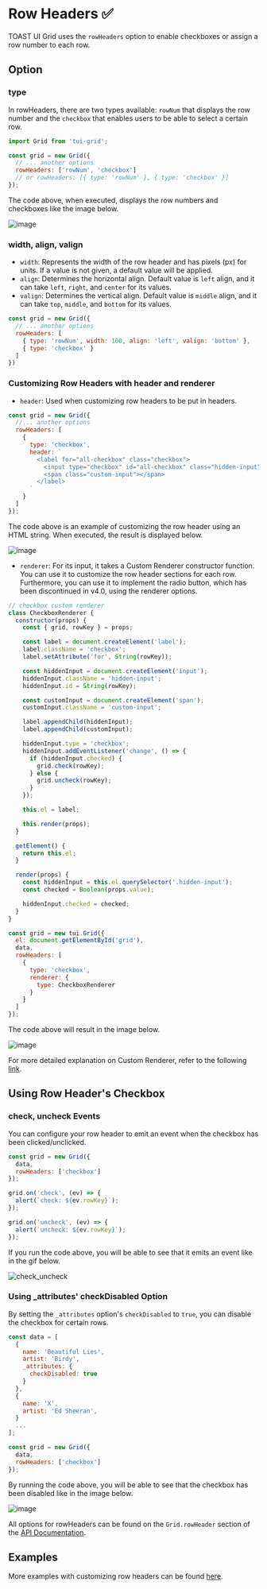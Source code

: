 # Row Headers ✅

TOAST UI Grid uses the `rowHeaders` option to enable checkboxes or assign a row number to each row. 

## Option
### type

In rowHeaders, there are two types available: `rowNum` that displays the row number and the `checkbox` that enables users to be able to select a certain row.

```js
import Grid from 'tui-grid';

const grid = new Grid({
  // ... another options
  rowHeaders: ['rowNum', 'checkbox']
  // or rowHeaders: [{ type: 'rowNum' }, { type: 'checkbox' }]
});
```

The code above, when executed, displays the row numbers and checkboxes like the image below. 

![image](https://user-images.githubusercontent.com/35371660/60868741-9b75d500-a268-11e9-98f3-18a9293d32b4.png)

### width, align, valign
* `width`: Represents the width of the row header and has pixels (px) for units. If a value is not given, a default value will be applied. 
* `align`: Determines the horizontal align. Default value is `left` align, and it can take `left`, `right`, and `center` for its values.
* `valign`: Determines the vertical align. Default value is `middle` align, and it can take `top`, `middle`, and `bottom` for its values. 

```js
const grid = new Grid({
  // ... another options
  rowHeaders: [
    { type: 'rowNum', width: 100, align: 'left', valign: 'bottom' },
    { type: 'checkbox' }
  ]
})
```

### Customizing Row Headers with header and renderer

* `header`: Used when customizing row headers to be put in headers. 

```js
const grid = new Grid({
  //... another options
  rowHeaders: [
    {
      type: 'checkbox',
      header: `
        <label for="all-checkbox" class="checkbox">
          <input type="checkbox" id="all-checkbox" class="hidden-input" name="_checked" />
          <span class="custom-input"></span>
        </label>
      `
    }
  ]
});
```

The code above is an example of customizing the row header using an HTML string. When executed, the result is displayed below. 

![image](https://user-images.githubusercontent.com/35371660/60875736-7340a300-a275-11e9-9cd6-9472c2763323.png)

* `renderer`: For its input, it takes a Custom Renderer constructor function. You can use it to customize the row header sections for each row. Furthermore, you can use it to implement the radio button, which has been discontinued in v4.0, using the renderer options. 

```js
// checkbox custom renderer
class CheckboxRenderer {
  constructor(props) {
    const { grid, rowKey } = props;

    const label = document.createElement('label');
    label.className = 'checkbox';
    label.setAttribute('for', String(rowKey));

    const hiddenInput = document.createElement('input');
    hiddenInput.className = 'hidden-input';
    hiddenInput.id = String(rowKey);

    const customInput = document.createElement('span');
    customInput.className = 'custom-input';

    label.appendChild(hiddenInput);
    label.appendChild(customInput);

    hiddenInput.type = 'checkbox';
    hiddenInput.addEventListener('change', () => {
      if (hiddenInput.checked) {
        grid.check(rowKey);
      } else {
        grid.uncheck(rowKey);
      }
    });

    this.el = label;

    this.render(props);
  }

  getElement() {
    return this.el;
  }

  render(props) {
    const hiddenInput = this.el.querySelector('.hidden-input');
    const checked = Boolean(props.value);

    hiddenInput.checked = checked;
  }
}

const grid = new tui.Grid({
  el: document.getElementById('grid'),
  data,
  rowHeaders: [
    {
      type: 'checkbox',
      renderer: {
        type: CheckboxRenderer
      }
    }
  ]
});
```

The code above will result in the image below.

![image](https://user-images.githubusercontent.com/35371660/60876491-f6aec400-a276-11e9-8ff6-b2b30c5f6f4a.png)

For more detailed explanation on Custom Renderer, refer to the following [link](./custom-renderer). 

## Using Row Header's Checkbox
### check, uncheck Events

You can configure your row header to emit an event when the checkbox has been clicked/unclicked. 

```js
const grid = new Grid({
  data,
  rowHeaders: ['checkbox']
});

grid.on('check', (ev) => {
  alert(`check: ${ev.rowKey}`);
});

grid.on('uncheck', (ev) => {
  alert(`uncheck: ${ev.rowKey}`);
});
```

If you run the code above, you will be able to see that it emits an event like in the gif below. 

![check_uncheck](https://user-images.githubusercontent.com/35371660/60872188-3a053480-a26f-11e9-8af4-e5280bf45f69.gif)

### Using _attributes' checkDisabled Option

By setting the `_attributes` option's `checkDisabled` to `true`, you can disable the checkbox for certain rows.

```js
const data = [
  {
    name: 'Beautiful Lies',
    artist: 'Birdy',
    _attributes: {
      checkDisabled: true
    }
  },
  {
    name: 'X',
    artist: 'Ed Sheeran',
  }
  ...
];

const grid = new Grid({
  data,
  rowHeaders: ['checkbox']
});
```

By running the code above, you will be able to see that the checkbox has been disabled like in the image below. 

![image](https://user-images.githubusercontent.com/35371660/60870503-fbba4600-a26b-11e9-8a5d-39af045b40bf.png)

All options for rowHeaders can be found on the `Grid.rowHeader` section of the [API Documentation](https://nhn.github.io/tui.grid/latest). 

## Examples

More examples with customizing row headers can be found [here](https://nhn.github.io/tui.grid/latest/tutorial-example11-row-headers).